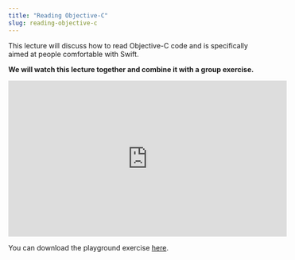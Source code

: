 ```yaml
---
title: "Reading Objective-C"
slug: reading-objective-c
---
```


This lecture will discuss how to read Objective-C code and is specifically aimed at people comfortable with Swift.

**We will watch this lecture together and combine it with a group exercise.**

<iframe width="560" height="315" src="https://www.youtube.com/embed/ycQ3opOmXsA" frameborder="0" allowfullscreen></iframe>

You can download the playground exercise [here](https://github.com/MakeSchool-Tutorials/Your-Own-Game/raw/master/P11-Reading-Objective-C/ReadingObjectiveC.zip).